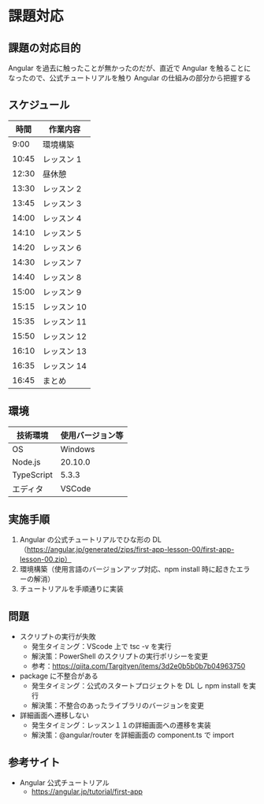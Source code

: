 # 課題対応

## 課題の対応目的

Angular を過去に触ったことが無かったのだが、直近で Angular を触ることになったので、公式チュートリアルを触り Angular の仕組みの部分から把握する

## スケジュール

| 時間  | 作業内容    |
| ----- | ----------- |
| 9:00  | 環境構築    |
| 10:45 | レッスン 1  |
| 12:30 | 昼休憩      |
| 13:30 | レッスン 2  |
| 13:45 | レッスン 3  |
| 14:00 | レッスン 4  |
| 14:10 | レッスン 5  |
| 14:20 | レッスン 6  |
| 14:30 | レッスン 7  |
| 14:40 | レッスン 8  |
| 15:00 | レッスン 9  |
| 15:15 | レッスン 10 |
| 15:35 | レッスン 11 |
| 15:50 | レッスン 12 |
| 16:10 | レッスン 13 |
| 16:35 | レッスン 14 |
| 16:45 | まとめ      |

## 環境

| 技術環境   | 使用バージョン等 |
| ---------- | ---------------- |
| OS         | Windows          |
| Node.js    | 20.10.0          |
| TypeScript | 5.3.3            |
| エディタ   | VSCode           |

## 実施手順

1. Angular の公式チュートリアルでひな形の DL（https://angular.jp/generated/zips/first-app-lesson-00/first-app-lesson-00.zip）
1. 環境構築（使用言語のバージョンアップ対応、npm install 時に起きたエラーの解消）
1. チュートリアルを手順通りに実装

## 問題

- スクリプトの実行が失敗
  - 発生タイミング：VScode 上で tsc -v を実行
  - 解決策：PowerShell のスクリプトの実行ポリシーを変更
  - 参考：https://qiita.com/Targityen/items/3d2e0b5b0b7b04963750
- package に不整合がある
  - 発生タイミング：公式のスタートプロジェクトを DL し npm install を実行
  - 解決策：不整合のあったライブラリのバージョンを変更
- 詳細画面へ遷移しない
  - 発生タイミング：レッスン１１の詳細画面への遷移を実装
  - 解決策：@angular/router を詳細画面の component.ts で import

## 参考サイト

- Angular 公式チュートリアル
  - https://angular.jp/tutorial/first-app
